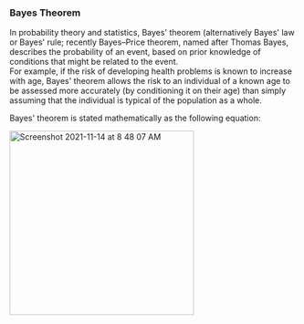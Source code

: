 ### Bayes Theorem ###

In probability theory and statistics, Bayes' theorem (alternatively Bayes' law or Bayes' rule; recently Bayes–Price theorem, named after Thomas Bayes, describes the probability of an event, based on prior knowledge of conditions that might be related to the event.  
For example, if the risk of developing health problems is known to increase with age, Bayes' theorem allows the risk to an individual of a known age to be assessed more accurately (by conditioning it on their age) than simply assuming that the individual is typical of the population as a whole.  

Bayes' theorem is stated mathematically as the following equation:  

<img width="323" alt="Screenshot 2021-11-14 at 8 48 07 AM" src="https://user-images.githubusercontent.com/61674750/141666096-5f7cbf30-c9cd-4587-9576-406530657c88.png">

